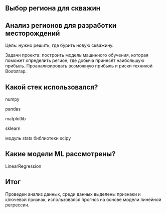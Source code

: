 ##  Выбор региона для скважин 
## Анализ регионов для разработки месторождений
Цель: нужно решить, где бурить новую скважину.

Задачи проекта: построить модель машинного обучения, которая поможет определить регион, где добыча принесёт наибольшую прибыль. Проанализировать возможную прибыль и риски техникой Bootstrap.
## Какой стек использовался?
numpy

pandas

matplotlib

sklearn

модуль stats библиотеки scipy
## Какие модели ML рассмотрены?
LinearRegression

## Итог
Проведен анализ данных, среди данных выделены признаки и ключевой признак, использовался прогноз на основе модели линейной регрессии.
